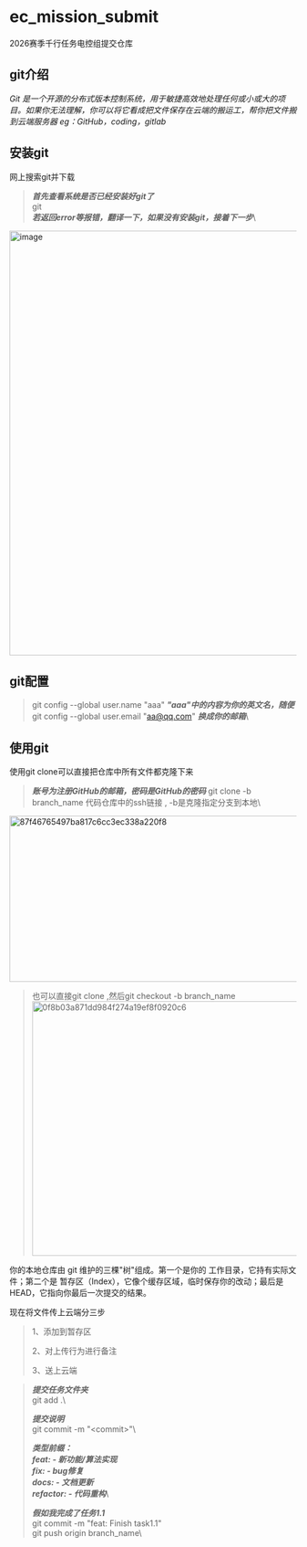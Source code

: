 # ec_mission_submit
2026赛季千行任务电控组提交仓库

## git介绍

*Git
是一个开源的分布式版本控制系统，用于敏捷高效地处理任何或小或大的项目。如果你无法理解，你可以将它看成把文件保存在云端的搬运工，帮你把文件搬到云端服务器
eg：GitHub，coding，gitlab*

## 安装git
网上搜索git并下载
> ***首先查看系统是否已经安装好git了***\
> git\
> ***若返回error等报错，翻译一下，如果没有安装git，接着下一步***\
<img width="1373" height="744" alt="image" src="https://github.com/user-attachments/assets/5d9de8ad-ae41-40b6-9500-fe9ec7263d42" />

## git配置
>  git config \--global user.name \"aaa\"
>  ***\"aaa"中的内容为你的英文名，随便***\
>  git config \--global user.email \"aa@qq.com\" ***换成你的邮箱***\

## 使用git
使用git clone可以直接把仓库中所有文件都克隆下来
>  ***账号为注册GitHub的邮箱，密码是GitHub的密码***
> git clone -b branch_name 代码仓库中的ssh链接 , -b是克隆指定分支到本地\
<img width="1693" height="291" alt="87f46765497ba817c6cc3ec338a220f8" src="https://github.com/user-attachments/assets/7c745436-9c67-4495-a52a-ea3dc38c0871" />

> 也可以直接git clone ,然后git checkout -b branch_name\
> <img width="1493" height="446" alt="0f8b03a871dd984f274a19ef8f0920c6" src="https://github.com/user-attachments/assets/2355236e-7a45-4416-8a5b-00dd53cb1615" />

你的本地仓库由 git 维护的三棵"树"组成。第一个是你的
工作目录，它持有实际文件；第二个是
暂存区（Index），它像个缓存区域，临时保存你的改动；最后是
HEAD，它指向你最后一次提交的结果。

现在将文件传上云端分三步

> 1、添加到暂存区
>
> 2、对上传行为进行备注
>
> 3、送上云端

>***提交任务文件夹***\
>git add .\
>
>***提交说明***\
>git commit -m \"\<commit\>\"\
>
>***类型前缀：***\
>***feat: - 新功能/算法实现***\
>***fix: - bug修复***\
>***docs: - 文档更新***\
>***refactor: - 代码重构***\
>
>***假如我完成了任务1.1***\
>git commit -m \"feat: Finish task1.1\"\
>git push origin branch_name\
>

